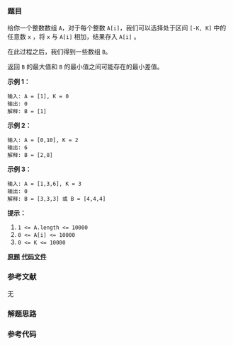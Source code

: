 ### 题目
给你一个整数数组 `A`，对于每个整数 `A[i]`，我们可以选择处于区间 `[-K, K]` 中的任意数 `x` ，将 `x` 与 `A[i]`
相加，结果存入 `A[i]` 。

在此过程之后，我们得到一些数组 `B`。

返回 `B` 的最大值和 `B` 的最小值之间可能存在的最小差值。



**示例 1：**

    
    
    输入: A = [1], K = 0
    输出: 0
    解释: B = [1]
    

**示例 2：**

    
    
    输入: A = [0,10], K = 2
    输出: 6
    解释: B = [2,8]
    

**示例 3：**

    
    
    输入: A = [1,3,6], K = 3
    输出: 0
    解释: B = [3,3,3] 或 B = [4,4,4]
    



**提示：**

  1. `1 <= A.length <= 10000`
  2. `0 <= A[i] <= 10000`
  3. `0 <= K <= 10000`

 **[原题](https://leetcode-cn.com/problems/smallest-range-i/)**    **[代码文件]()**


### 参考文献
无

### 解题思路




### 参考代码

```go


```





